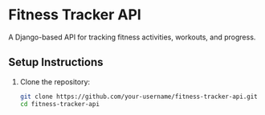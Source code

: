 # Fitness Tracker API

A Django-based API for tracking fitness activities, workouts, and progress.

## Setup Instructions

1. Clone the repository:
   ```bash
   git clone https://github.com/your-username/fitness-tracker-api.git
   cd fitness-tracker-api
